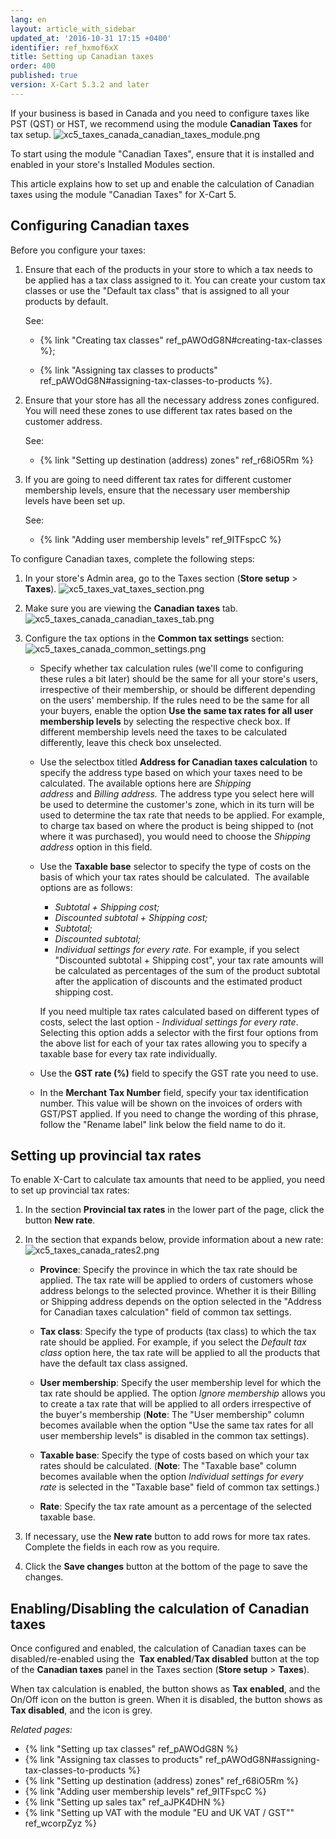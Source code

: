 ```yaml
---
lang: en
layout: article_with_sidebar
updated_at: '2016-10-31 17:15 +0400'
identifier: ref_hxmof6xX
title: Setting up Canadian taxes
order: 400
published: true
version: X-Cart 5.3.2 and later
---
```

If your business is based in Canada and you need to configure taxes like PST (QST) or HST, we recommend using the module **Canadian Taxes** for tax setup. 
    ![xc5_taxes_canada_canadian_taxes_module.png]({{site.baseurl}}/attachments/ref_hxmof6xX/xc5_taxes_canada_canadian_taxes_module.png?effects=drop-shadow)
    
To start using the module "Canadian Taxes", ensure that it is installed and enabled in your store's Installed Modules section.

This article explains how to set up and enable the calculation of Canadian taxes using the module "Canadian Taxes" for X-Cart 5. 

## Configuring Canadian taxes

Before you configure your taxes:

1.  Ensure that each of the products in your store to which a tax needs to be applied has a tax class assigned to it. You can create your custom tax classes or use the "Default tax class" that is assigned to all your products by default. 

    See:
    
    *   {% link "Creating tax classes" ref_pAWOdG8N#creating-tax-classes %};
    
    *   {% link "Assigning tax classes to products" ref_pAWOdG8N#assigning-tax-classes-to-products %}.

2.  Ensure that your store has all the necessary address zones configured. You will need these zones to use different tax rates based on the customer address.
    
    See:
    
    *   {% link "Setting up destination (address) zones" ref_r68iO5Rm %}
    
3.  If you are going to need different tax rates for different customer membership levels, ensure that the necessary user membership levels have been set up. 
    
    See:
    
    *   {% link "Adding user membership levels" ref_9ITFspcC %}

To configure Canadian taxes, complete the following steps:

1.  In your store's Admin area, go to the Taxes section (**Store setup** > **Taxes**).
    ![xc5_taxes_vat_taxes_section.png]({{site.baseurl}}/attachments/ref_hxmof6xX/xc5_taxes_vat_taxes_section.png?effects=drop-shadow)
    
2.  Make sure you are viewing the **Canadian taxes** tab.
    ![xc5_taxes_canada_canadian_taxes_tab.png]({{site.baseurl}}/attachments/ref_hxmof6xX/xc5_taxes_canada_canadian_taxes_tab.png?effects=drop-shadow)

3.  Configure the tax options in the **Common tax settings** section:
    ![xc5_taxes_canada_common_settings.png]({{site.baseurl}}/attachments/ref_hxmof6xX/xc5_taxes_canada_common_settings.png?effects=drop-shadow)

    *   Specify whether tax calculation rules (we'll come to configuring these rules a bit later) should be the same for all your store's users, irrespective of their membership, or should be different depending on the users' membership. If the rules need to be the same for all your buyers, enable the option **Use the same tax rates for all user membership levels** by selecting the respective check box. If different membership levels need the taxes to be calculated differently, leave this check box unselected.
    
    *   Use the selectbox titled **Address for Canadian taxes calculation** to specify the address type based on which your taxes need to be calculated. The available options here are _Shipping address_ and _Billing address._ The address type you select here will be used to determine the customer's zone, which in its turn will be used to determine the tax rate that needs to be applied. For example, to charge tax based on where the product is being shipped to (not where it was purchased), you would need to choose the _Shipping address_ option in this field.
    
    *   Use the **Taxable base** selector to specify the type of costs on the basis of which your tax rates should be calculated. 
        The available options are as follows:
        *   _Subtotal + Shipping cost;_
        *   _Discounted subtotal + Shipping cost;_
        *   _Subtotal;_
        *   _Discounted subtotal;_
        *   _Individual settings for every rate._ For example, if you select "Discounted subtotal + Shipping cost", your tax rate amounts will be calculated as percentages of the sum of the product subtotal after the application of discounts and the estimated product shipping cost. 

        If you need multiple tax rates calculated based on different types of costs, select the last option - _Individual settings for every rate_. Selecting this option adds a selector with the first four options from the above list for each of your tax rates allowing you to specify a taxable base for every tax rate individually.
    
    *   Use the **GST rate (%)** field to specify the GST rate you need to use.
    
    *   In the **Merchant Tax Number** field, specify your tax identification number. This value will be shown on the invoices of orders with GST/PST applied. If you need to change the wording of this phrase, follow the "Rename label" link below the field name to do it.

## Setting up provincial tax rates

To enable X-Cart to calculate tax amounts that need to be applied, you need to set up provincial tax rates:

1.  In the section **Provincial tax rates** in the lower part of the page, click the button **New rate**.
    
2.  In the section that expands below, provide information about a new rate:
    ![xc5_taxes_canada_rates2.png]({{site.baseurl}}/attachments/ref_hxmof6xX/xc5_taxes_canada_rates2.png?effects=drop-shadow)
    
     *   **Province**: Specify the province in which the tax rate should be applied. The tax rate will be applied to orders of customers whose address belongs to the selected province. Whether it is their Billing or Shipping address depends on the option selected in the "Address for Canadian taxes calculation" field of common tax settings.
     
     *   **Tax class**: Specify the type of products (tax class) to which the tax rate should be applied. For example, if you select the _Default tax class_ option here, the tax rate will be applied to all the products that have the default tax class assigned. 
     
     *   **User membership**: Specify the user membership level for which the tax rate should be applied. The option _Ignore membership_ allows you to create a tax rate that will be applied to all orders irrespective of the buyer's membership (**Note**: The "User membership" column becomes available when the option "Use the same tax rates for all user membership levels" is disabled in the common tax settings).
     
    *   **Taxable base**: Specify the type of costs based on which your tax rates should be calculated. (**Note**: The "Taxable base" column becomes available when the option _Individual settings for every rate_ is selected in the "Taxable base" field of common tax settings.)
    
    *   **Rate**: Specify the tax rate amount as a percentage of the selected taxable base.

3.  If necessary, use the **New rate** button to add rows for more tax rates. Complete the fields in each row as you require.

4.  Click the **Save changes** button at the bottom of the page to save the changes.
    

## Enabling/Disabling the calculation of Canadian taxes

Once configured and enabled, the calculation of Canadian taxes can be disabled/re-enabled using the  **Tax enabled**/**Tax disabled** button at the top of the **Canadian taxes** panel in the Taxes section (**Store setup** > **Taxes**). 

When tax calculation is enabled, the button shows as **Tax enabled**, and the On/Off icon on the button is green. When it is disabled, the button shows as **Tax disabled**, and the icon is grey.



_Related pages:_

*   {% link "Setting up tax classes" ref_pAWOdG8N %}
*   {% link "Assigning tax classes to products" ref_pAWOdG8N#assigning-tax-classes-to-products %}
*   {% link "Setting up destination (address) zones" ref_r68iO5Rm %}
*   {% link "Adding user membership levels" ref_9ITFspcC %}
*   {% link "Setting up sales tax" ref_aJPK4DHN %}
*   {% link "Setting up VAT with the module "EU and UK VAT / GST"" ref_wcorpZyz %}
  